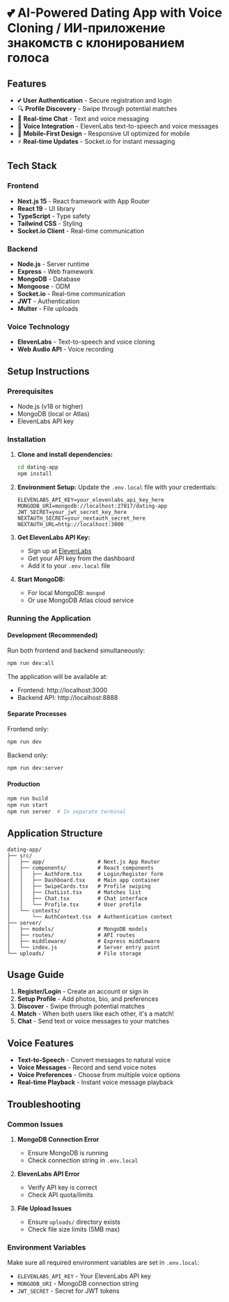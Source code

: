 # 💕 AI-Powered Dating App with Voice Cloning / ИИ-приложение знакомств с клонированием голоса

## Features

- 💕 **User Authentication** - Secure registration and login
- 🔍 **Profile Discovery** - Swipe through potential matches
- 💬 **Real-time Chat** - Text and voice messaging
- 🎤 **Voice Integration** - ElevenLabs text-to-speech and voice messages
- 📱 **Mobile-First Design** - Responsive UI optimized for mobile
- ⚡ **Real-time Updates** - Socket.io for instant messaging

## Tech Stack

### Frontend
- **Next.js 15** - React framework with App Router
- **React 19** - UI library
- **TypeScript** - Type safety
- **Tailwind CSS** - Styling
- **Socket.io Client** - Real-time communication

### Backend
- **Node.js** - Server runtime
- **Express** - Web framework
- **MongoDB** - Database
- **Mongoose** - ODM
- **Socket.io** - Real-time communication
- **JWT** - Authentication
- **Multer** - File uploads

### Voice Technology
- **ElevenLabs** - Text-to-speech and voice cloning
- **Web Audio API** - Voice recording

## Setup Instructions

### Prerequisites
- Node.js (v18 or higher)
- MongoDB (local or Atlas)
- ElevenLabs API key

### Installation

1. **Clone and install dependencies:**
   ```bash
   cd dating-app
   npm install
   ```

2. **Environment Setup:**
   Update the `.env.local` file with your credentials:
   ```env
   ELEVENLABS_API_KEY=your_elevenlabs_api_key_here
   MONGODB_URI=mongodb://localhost:27017/dating-app
   JWT_SECRET=your_jwt_secret_key_here
   NEXTAUTH_SECRET=your_nextauth_secret_here
   NEXTAUTH_URL=http://localhost:3000
   ```

3. **Get ElevenLabs API Key:**
   - Sign up at [ElevenLabs](https://elevenlabs.io/)
   - Get your API key from the dashboard
   - Add it to your `.env.local` file

4. **Start MongoDB:**
   - For local MongoDB: `mongod`
   - Or use MongoDB Atlas cloud service

### Running the Application

#### Development (Recommended)
Run both frontend and backend simultaneously:
```bash
npm run dev:all
```

The application will be available at:
- Frontend: http://localhost:3000
- Backend API: http://localhost:8888

#### Separate Processes
Frontend only:
```bash
npm run dev
```

Backend only:
```bash
npm run dev:server
```

#### Production
```bash
npm run build
npm run start
npm run server  # In separate terminal
```

## Application Structure

```
dating-app/
├── src/
│   ├── app/                 # Next.js App Router
│   ├── components/          # React components
│   │   ├── AuthForm.tsx     # Login/Register form
│   │   ├── Dashboard.tsx    # Main app container
│   │   ├── SwipeCards.tsx   # Profile swiping
│   │   ├── ChatList.tsx     # Matches list
│   │   ├── Chat.tsx         # Chat interface
│   │   └── Profile.tsx      # User profile
│   └── contexts/
│       └── AuthContext.tsx  # Authentication context
├── server/
│   ├── models/              # MongoDB models
│   ├── routes/              # API routes
│   ├── middleware/          # Express middleware
│   └── index.js             # Server entry point
└── uploads/                 # File storage
```

## Usage Guide

1. **Register/Login** - Create an account or sign in
2. **Setup Profile** - Add photos, bio, and preferences
3. **Discover** - Swipe through potential matches
4. **Match** - When both users like each other, it's a match!
5. **Chat** - Send text or voice messages to your matches

## Voice Features

- **Text-to-Speech** - Convert messages to natural voice
- **Voice Messages** - Record and send voice notes
- **Voice Preferences** - Choose from multiple voice options
- **Real-time Playback** - Instant voice message playback

## Troubleshooting

### Common Issues

1. **MongoDB Connection Error**
   - Ensure MongoDB is running
   - Check connection string in `.env.local`

2. **ElevenLabs API Error**
   - Verify API key is correct
   - Check API quota/limits

3. **File Upload Issues**
   - Ensure `uploads/` directory exists
   - Check file size limits (5MB max)

### Environment Variables

Make sure all required environment variables are set in `.env.local`:
- `ELEVENLABS_API_KEY` - Your ElevenLabs API key
- `MONGODB_URI` - MongoDB connection string
- `JWT_SECRET` - Secret for JWT tokens
